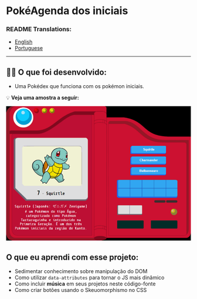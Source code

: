 # PokéAgenda dos iniciais

### README Translations:
* [English](/README.en.md)
* [Portuguese](/README.md)

---

## 👨‍💻 O que foi desenvolvido:

  - Uma Pokédex que funciona com os pokémon iniciais.

:bulb: **Veja uma amostra a seguir:**

  ![project sample](./sample.gif)

## O que eu aprendi com esse projeto:

- Sedimentar conhecimento sobre manipulação do DOM
- Como utilizar `data-attributes` para tornar o JS mais dinâmico
- Como incluir **música** em seus projetos neste código-fonte
- Como criar botões usando o Skeuomorphismo no CSS
